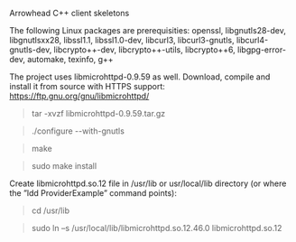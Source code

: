 Arrowhead C++ client skeletons

The following Linux packages are prerequisities:
openssl, libgnutls28-dev, libgnutlsxx28, libssl1.1, libssl1.0-dev, libcurl3, libcurl3-gnutls, libcurl4-gnutls-dev, libcrypto++-dev, libcrypto++-utils, libcrypto++6, libgpg-error-dev, automake, texinfo, g++

The project uses libmicrohttpd-0.9.59 as well. Download, compile and install it from source with HTTPS support: https://ftp.gnu.org/gnu/libmicrohttpd/
  >tar -xvzf libmicrohttpd-0.9.59.tar.gz

  >./configure --with-gnutls

  >make

  >sudo make install

Create libmicrohttpd.so.12 file in /usr/lib or usr/local/lib directory (or where the ”ldd ProviderExample” command points):
  >cd /usr/lib

  >sudo ln –s /usr/local/lib/libmicrohttpd.so.12.46.0 libmicrohttpd.so.12
